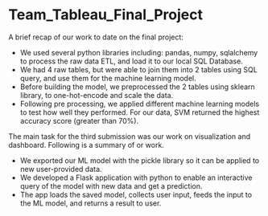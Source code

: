 # Team_Tableau_Final_Project
A brief recap of our work to date on the final project:
- We used several python libraries including: pandas, numpy, sqlalchemy to process the raw data ETL, and load it to our local SQL Database.
- We had 4 raw tables, but were able to join them into 2 tables using SQL query, and use them for the machine learning model.
- Before building the model, we preprocessed the 2 tables using sklearn library, to one-hot-encode and scale the data.
- Following pre processing, we applied different machine learning models to test how well they performed. For our data, SVM returned the highest accuracy score (greater than 70%).

The main task for the third submission was our work on visualization and dashboard. Following is a summary of or work.
- We exported our ML model with the pickle library so it can be applied to new user-provided data.
- We developed a Flask application with python to enable an interactive query of the model with new data and get a prediction.
- The app loads the saved model, collects user input, feeds the input to the ML model, and returns a result to user.
